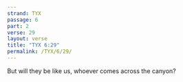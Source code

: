 ```yaml
---
strand: TYX
passage: 6
part: 2
verse: 29
layout: verse
title: "TYX 6:29"
permalink: /TYX/6/29/
---
```

But will they be like us, whoever comes across the canyon?

